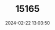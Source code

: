 ---
title: "15165"
category: "Oenomys ornatus"
draft: false
date: 2024-02-22 13:03:50
languages:
  English: ["Ghana Rufous-nosed Rat"]
---
